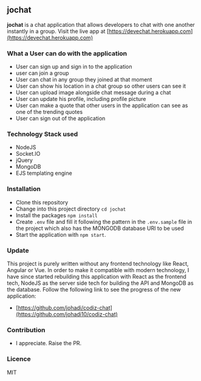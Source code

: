 ## jochat
 **jochat** is a chat application that allows developers to chat with one another instantly in a group. Visit the live app at
  [https://devechat.herokuapp.com](https://devechat.herokuapp.com) 
### What a User can do with the application
- User can sign up and sign in to the application
- user can join a group
- User can chat in any group they joined at that moment
- User can show his location in a chat group so other users can see it
- User can upload image alongside chat message during a chat
- User can update his profile, including profile picture
- User can make a quote that other users in the application can see as one of the trending quotes
- User can sign out of the application

### Technology Stack used
- NodeJS
- Socket.IO
- jQuery
- MongoDB
- EJS templating engine
### Installation
- Clone this repository
- Change into this project directory `cd jochat`
- Install the packages `npm install`
- Create `.env` file and fill it following the pattern in the `.env.sample` file in the project which also has the MONGODB database URI to be used
- Start the application with `npm start`.

### Update
This project is purely written without any frontend technology like React, Angular or Vue.
In order to make it compatible with modern technology, I have since started rebuilding this application
with React as the frontend tech, NodeJS as the server side tech for building the API and MongoDB as the database.
Follow the following link to see the progress of the new application:
-  [https://github.com/johadi/codiz-chat](https://github.com/johadi10/codiz-chat)

### Contribution
- I appreciate. Raise the PR.
### Licence
MIT

 
